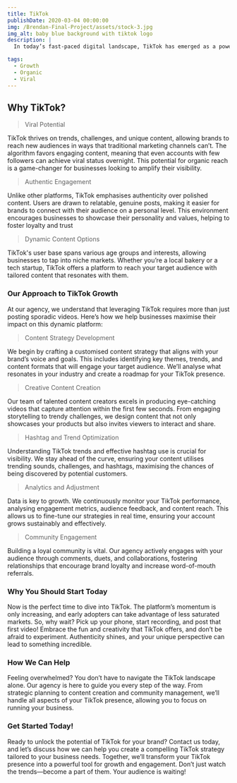 ```yaml
---
title: TikTok
publishDate: 2020-03-04 00:00:00
img: /Brendan-Final-Project/assets/stock-3.jpg
img_alt: baby blue background with tiktok logo
description: |
  In today’s fast-paced digital landscape, TikTok has emerged as a powerhouse platform for businesses looking to elevate their brand awareness and engage with a vibrant community. With over a billion active users, TikTok offers unparalleled opportunities for creativity, connection, and conversion. But how can your business harness this platform effectively? That’s where our social media management and content creation agency comes in.

tags:
  - Growth
  - Organic
  - Viral
---
```


## Why TikTok?

>Viral Potential

TikTok thrives on trends, challenges, and unique content, allowing brands to reach new audiences in ways that traditional marketing channels can’t. The algorithm favors engaging content, meaning that even accounts with few followers can achieve viral status overnight. This potential for organic reach is a game-changer for businesses looking to amplify their visibility.

>Authentic Engagement

Unlike other platforms, TikTok emphasises authenticity over polished content. Users are drawn to relatable, genuine posts, making it easier for brands to connect with their audience on a personal level. This environment encourages businesses to showcase their personality and values, helping to foster loyalty and trust

>Dynamic Content Options

TikTok's user base spans various age groups and interests, allowing businesses to tap into niche markets. Whether you’re a local bakery or a tech startup, TikTok offers a platform to reach your target audience with tailored content that resonates with them.

### Our Approach to TikTok Growth

At our agency, we understand that leveraging TikTok requires more than just posting sporadic videos. Here’s how we help businesses maximise their impact on this dynamic platform:

>Content Strategy Development

We begin by crafting a customised content strategy that aligns with your brand’s voice and goals. This includes identifying key themes, trends, and content formats that will engage your target audience. We’ll analyse what resonates in your industry and create a roadmap for your TikTok presence.

>Creative Content Creation

Our team of talented content creators excels in producing eye-catching videos that capture attention within the first few seconds. From engaging storytelling to trendy challenges, we design content that not only showcases your products but also invites viewers to interact and share.

>Hashtag and Trend Optimization

Understanding TikTok trends and effective hashtag use is crucial for visibility. We stay ahead of the curve, ensuring your content utilises trending sounds, challenges, and hashtags, maximising the chances of being discovered by potential customers.


>Analytics and Adjustment

Data is key to growth. We continuously monitor your TikTok performance, analysing engagement metrics, audience feedback, and content reach. This allows us to fine-tune our strategies in real time, ensuring your account grows sustainably and effectively.


>Community Engagement

Building a loyal community is vital. Our agency actively engages with your audience through comments, duets, and collaborations, fostering relationships that encourage brand loyalty and increase word-of-mouth referrals.


### Why You Should Start Today

Now is the perfect time to dive into TikTok. The platform’s momentum is only increasing, and early adopters can take advantage of less saturated markets. So, why wait? Pick up your phone, start recording, and post that first video! Embrace the fun and creativity that TikTok offers, and don’t be afraid to experiment. Authenticity shines, and your unique perspective can lead to something incredible.

### How We Can Help

Feeling overwhelmed? You don’t have to navigate the TikTok landscape alone. Our agency is here to guide you every step of the way. From strategic planning to content creation and community management, we’ll handle all aspects of your TikTok presence, allowing you to focus on running your business.


### Get Started Today!

Ready to unlock the potential of TikTok for your brand? Contact us today, and let’s discuss how we can help you create a compelling TikTok strategy tailored to your business needs. Together, we’ll transform your TikTok presence into a powerful tool for growth and engagement. Don’t just watch the trends—become a part of them. Your audience is waiting!
